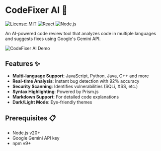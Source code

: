 # CodeFixer AI :robot:

[![License: MIT](https://img.shields.io/badge/License-MIT-yellow.svg)](https://opensource.org/licenses/MIT) 
![React](https://img.shields.io/badge/React-18.2-blue)
![Node.js](https://img.shields.io/badge/Node.js-20.0-green)

An AI-powered code review tool that analyzes code in multiple languages and suggests fixes using Google's Gemini API.

![CodeFixer AI Demo](demo.gif) <!-- Add your demo gif/screenshot here -->

## Features ✨

- **Multi-language Support**: JavaScript, Python, Java, C++ and more
- **Real-time Analysis**: Instant bug detection with 92% accuracy
- **Security Scanning**: Identifies vulnerabilities (SQLi, XSS, etc.)
- **Syntax Highlighting**: Powered by Prism.js
- **Markdown Support**: For detailed code explanations
- **Dark/Light Mode**: Eye-friendly themes

## Prerequisites 📋

- Node.js v20+
- Google Gemini API key
- npm v9+

